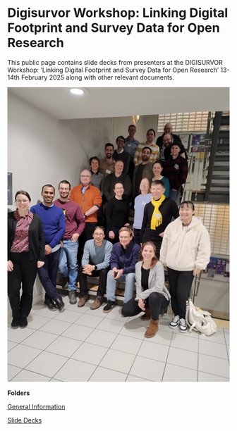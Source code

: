 # Digisurvor Workshop: Linking Digital Footprint and Survey Data for Open Research
This public page contains slide decks from presenters at the DIGISURVOR Workshop: ‘Linking Digital Footprint and Survey Data for Open Research’ 13-14th February 2025 along with other relevant documents.

![alt text](general_information/Picture_digisurvor_workshop_20250214.jpg)

**Folders**

[General Information](general_information)


[Slide Decks](docs)
